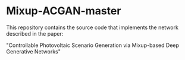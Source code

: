 # Mixup-ACGAN-master

This repository contains the source code that implements the network described in the paper:

"Controllable Photovoltaic Scenario Generation via Mixup-based Deep Generative Networks"
